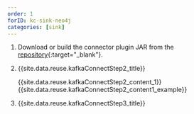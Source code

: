 ```yaml
---
order: 1
forID: kc-sink-neo4j
categories: [sink]
---
```


1. Download or build the connector plugin JAR from the [repository](https://github.com/neo4j-contrib/neo4j-streams/){:target="_blank"}.
2. {{site.data.reuse.kafkaConnectStep2_title}}

   {{site.data.reuse.kafkaConnectStep2_content_1}}
   {{site.data.reuse.kafkaConnectStep2_content1_example}}
3. {{site.data.reuse.kafkaConnectStep3_title}}

